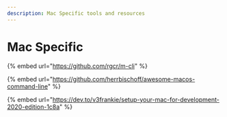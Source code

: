 ```yaml
---
description: Mac Specific tools and resources
---
```


# Mac Specific

{% embed url="https://github.com/rgcr/m-cli" %}

{% embed url="https://github.com/herrbischoff/awesome-macos-command-line" %}

{% embed url="https://dev.to/v3frankie/setup-your-mac-for-development-2020-edition-1c8a" %}



